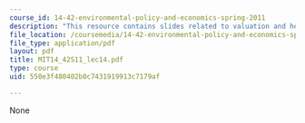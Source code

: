 ```yaml
---
course_id: 14-42-environmental-policy-and-economics-spring-2011
description: "This resource contains slides related to valuation and hedonics.\r\n"
file_location: /coursemedia/14-42-environmental-policy-and-economics-spring-2011/550e3f480402b0c7431919913c7179af_MIT14_42S11_lec14.pdf
file_type: application/pdf
layout: pdf
title: MIT14_42S11_lec14.pdf
type: course
uid: 550e3f480402b0c7431919913c7179af

---
```

None